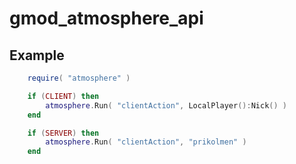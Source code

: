 # gmod_atmosphere_api

## Example
```lua
    require( "atmosphere" )

    if (CLIENT) then
        atmosphere.Run( "clientAction", LocalPlayer():Nick() )
    end

    if (SERVER) then
        atmosphere.Run( "clientAction", "prikolmen" )
    end
```